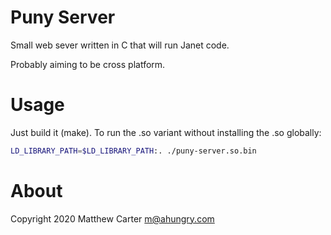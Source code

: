 # Puny Server

Small web sever written in C that will run Janet code.

Probably aiming to be cross platform.

# Usage

Just build it (make).  To run the .so variant without installing the
.so globally:

```sh
LD_LIBRARY_PATH=$LD_LIBRARY_PATH:. ./puny-server.so.bin
```

# About

Copyright 2020 Matthew Carter <m@ahungry.com>
